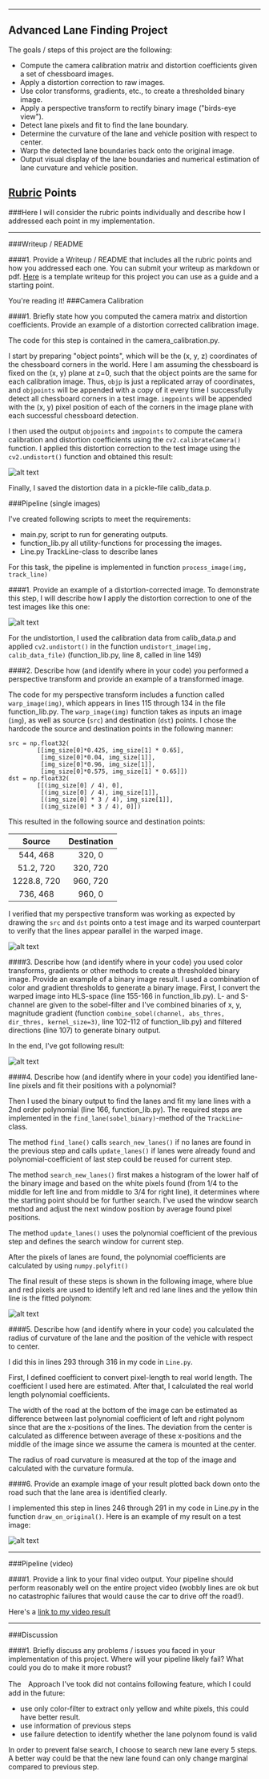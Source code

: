 
---

## Advanced Lane Finding Project

The goals / steps of this project are the following:

* Compute the camera calibration matrix and distortion coefficients given a set of chessboard images.
* Apply a distortion correction to raw images.
* Use color transforms, gradients, etc., to create a thresholded binary image.
* Apply a perspective transform to rectify binary image ("birds-eye view").
* Detect lane pixels and fit to find the lane boundary.
* Determine the curvature of the lane and vehicle position with respect to center.
* Warp the detected lane boundaries back onto the original image.
* Output visual display of the lane boundaries and numerical estimation of lane curvature and vehicle position.

[//]: # (Image References)

[image1]: ./output_images/camera_calibration_resized.jpg "Undistorted"
[image2]: ./output_images/undistorted/undist_straight_lines1_resized.jpg "Transformed Road"
[image3]: ./output_images/sobel_warped/warped_straight_lines1_resized.jpg "Binary Example"
[image4]: ./output_images/warped/warped_straight_lines1_resized.jpg "Warp Example"
[image5]: ./output_images/fitted/fitted_straight_lines1_resized.jpg "Fit Visual"
[image6]: ./output_images/final/res_straight_lines1_resized.jpg "Output"
[video1]: ./output_images/processed_project_video.mp4 "Video"


## [Rubric](https://review.udacity.com/#!/rubrics/571/view) Points
###Here I will consider the rubric points individually and describe how I addressed each point in my implementation.  


---
###Writeup / README

####1. Provide a Writeup / README that includes all the rubric points and how you addressed each one.  You can submit your writeup as markdown or pdf.  [Here](https://github.com/udacity/CarND-Advanced-Lane-Lines/blob/master/writeup_template.md) is a template writeup for this project you can use as a guide and a starting point.  

You're reading it!
###Camera Calibration

####1. Briefly state how you computed the camera matrix and distortion coefficients. Provide an example of a distortion corrected calibration image.

The code for this step is contained in the camera_calibration.py.  

I start by preparing "object points", which will be the (x, y, z) coordinates of the chessboard corners in the world. Here I am assuming the chessboard is fixed on the (x, y) plane at z=0, such that the object points are the same for each calibration image.  Thus, `objp` is just a replicated array of coordinates, and `objpoints` will be appended with a copy of it every time I successfully detect all chessboard corners in a test image.  `imgpoints` will be appended with the (x, y) pixel position of each of the corners in the image plane with each successful chessboard detection.  

I then used the output `objpoints` and `imgpoints` to compute the camera calibration and distortion coefficients using the `cv2.calibrateCamera()` function.  I applied this distortion correction to the test image using the `cv2.undistort()` function and obtained this result: 

![alt text][image1]

Finally, I saved the distortion data in a pickle-file calib_data.p. 

###Pipeline (single images) 

I've created following scripts to meet the requirements: 

- main.py, script to run for generating outputs. 
- function_lib.py all utility-functions for processing the images.
- Line.py TrackLine-class to describe lanes

For this task, the pipeline is implemented in function `process_image(img, track_line)`

####1. Provide an example of a distortion-corrected image.
To demonstrate this step, I will describe how I apply the distortion correction to one of the test images like this one:

![alt text][image2]

For the undistortion, I used the calibration data from calib_data.p and applied `cv2.undistort()` in the function `undistort_image(img, calib_data_file)` (function_lib.py, line 8, called in line 149)

####2. Describe how (and identify where in your code) you performed a perspective transform and provide an example of a transformed image.

The code for my perspective transform includes a function called `warp_image(img)`, which appears in lines 115 through 134 in the file function_lib.py.  The `warp_image(img)` function takes as inputs an image (`img`), as well as source (`src`) and destination (`dst`) points.  I chose the hardcode the source and destination points in the following manner:

```
src = np.float32(
        [[img_size[0]*0.425, img_size[1] * 0.65],
         [img_size[0]*0.04, img_size[1]],
         [img_size[0]*0.96, img_size[1]],
         [img_size[0]*0.575, img_size[1] * 0.65]])
dst = np.float32(
        [[(img_size[0] / 4), 0],
         [(img_size[0] / 4), img_size[1]],
         [(img_size[0] * 3 / 4), img_size[1]],
         [(img_size[0] * 3 / 4), 0]])

```
This resulted in the following source and destination points:

| Source        | Destination   | 
|:-------------:|:-------------:| 
| 544, 468      | 320, 0        | 
| 51.2, 720      | 320, 720      |
| 1228.8, 720     | 960, 720      |
| 736, 468      | 960, 0        |

I verified that my perspective transform was working as expected by drawing the `src` and `dst` points onto a test image and its warped counterpart to verify that the lines appear parallel in the warped image.

![alt text][image4]

####3. Describe how (and identify where in your code) you used color transforms, gradients or other methods to create a thresholded binary image.  Provide an example of a binary image result.
I used a combination of color and gradient thresholds to generate a binary image. First, I convert the warped image into HLS-space (line 155-166 in function_lib.py). L- and S-channel are given to the sobel-filter and I've combined binaries of x, y, magnitude gradient (function `combine_sobel(channel, abs_thres, dir_thres, kernel_size=3)`, line 102-112 of function_lib.py) and filtered directions (line 107) to generate binary output.

In the end, I've got following result:

![alt text][image3]

####4. Describe how (and identify where in your code) you identified lane-line pixels and fit their positions with a polynomial?

Then I used the binary output to find the lanes and fit my lane lines with a 2nd order polynomial (line 166, function_lib.py). The required steps are implemented in the `find_lane(sobel_binary)`-method of the `TrackLine`-class. 

The method `find_lane()` calls `search_new_lanes()` if no lanes are found in the previous step and calls `update_lanes()` if lanes were already found and polynomial-coefficient of last step could be reused for current step. 

The method `search_new_lanes()` first makes a histogram of the lower half of the binary image and based on the white pixels found (from 1/4 to the middle for left line and from middle to 3/4 for right line), it determines where the starting point should be for further search. I've used the window search method and adjust the next window position by average found pixel positions. 

The method `update_lanes()` uses the polynomial coefficient of the previous step and defines the search window for current step. 

After the pixels of lanes are found, the polynomial coefficients are calculated by using `numpy.polyfit()`

The final result of these steps is shown in the following image, where blue and red pixels are used to identify left and red lane lines and the yellow thin line is the fitted polynom:

![alt text][image5]

####5. Describe how (and identify where in your code) you calculated the radius of curvature of the lane and the position of the vehicle with respect to center.

I did this in lines 293 through 316 in my code in `Line.py`. 

First, I defined coefficient to convert pixel-length to real world length. The coefficient I used here are estimated. After that, I calculated the real world length polynomial coefficients. 

The width of the road at the bottom of the image can be estimated as difference between last polynomial coefficient of left and right polynom since that are the x-positions of the lines. The deviation from the center is calculated as difference between average of these x-positions and the middle of the image since we assume the camera is mounted at the center. 

The radius of road curvature is measured at the top of the image and calculated with the curvature formula.

####6. Provide an example image of your result plotted back down onto the road such that the lane area is identified clearly.

I implemented this step in lines 246 through 291 in my code in Line.py in the function `draw_on_original()`.  Here is an example of my result on a test image:

![alt text][image6]

---

###Pipeline (video)

####1. Provide a link to your final video output.  Your pipeline should perform reasonably well on the entire project video (wobbly lines are ok but no catastrophic failures that would cause the car to drive off the road!).

Here's a [link to my video result](./output_images/processed_project_video.mp4)

---

###Discussion

####1. Briefly discuss any problems / issues you faced in your implementation of this project.  Where will your pipeline likely fail?  What could you do to make it more robust?

The　Approach I've took did not contains following feature, which I could add in the future: 

- use only color-filter to extract only yellow and white pixels, this could have better result. 
- use information of previous steps
- use failure detection to identify whether the lane polynom found is valid

In order to prevent false search, I choose to search new lane every 5 steps. A better way could be that the new lane found can only change marginal compared to previous step. 
   

